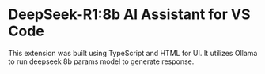 
# DeepSeek-R1:8b AI Assistant for VS Code

This extension was built using TypeScript and HTML for UI. It utilizes Ollama to run deepseek 8b params model to generate response.


